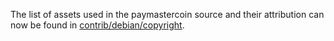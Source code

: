The list of assets used in the paymastercoin source and their attribution can now be found in [contrib/debian/copyright](../contrib/debian/copyright).
